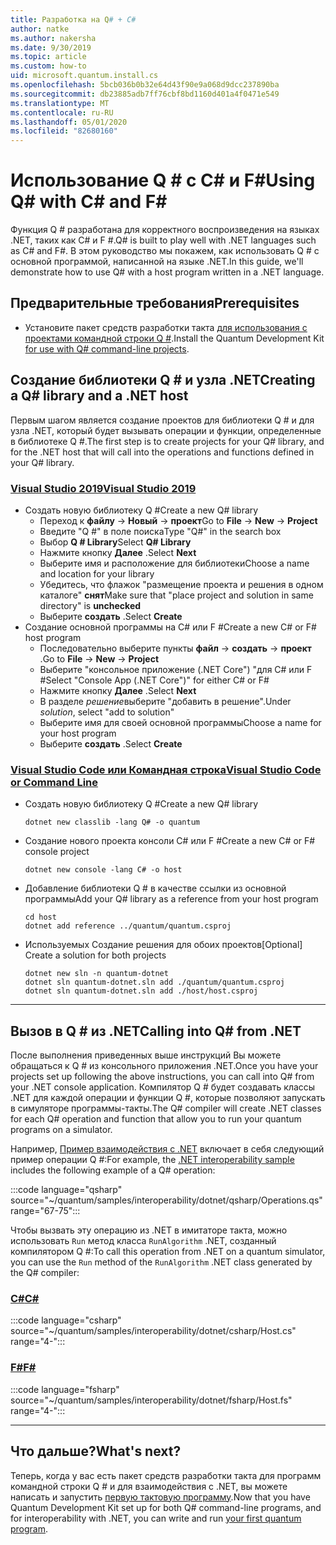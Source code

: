 ```yaml
---
title: Разработка на Q# + C#
author: natke
ms.author: nakersha
ms.date: 9/30/2019
ms.topic: article
ms.custom: how-to
uid: microsoft.quantum.install.cs
ms.openlocfilehash: 5bcb036b0b32e64d43f90e9a068d9dcc237890ba
ms.sourcegitcommit: db23885adb7ff76cbf8bd1160d401a4f0471e549
ms.translationtype: MT
ms.contentlocale: ru-RU
ms.lasthandoff: 05/01/2020
ms.locfileid: "82680160"
---
```

# <a name="using-q-with-c-and-f"></a><span data-ttu-id="74379-102">Использование Q # с C\# и F\#</span><span class="sxs-lookup"><span data-stu-id="74379-102">Using Q# with C\# and F\#</span></span>

<span data-ttu-id="74379-103">Функция Q # разработана для корректного воспроизведения на языках .NET, таких как C# и F #.</span><span class="sxs-lookup"><span data-stu-id="74379-103">Q# is built to play well with .NET languages such as C# and F#.</span></span>
<span data-ttu-id="74379-104">В этом руководство мы покажем, как использовать Q # с основной программой, написанной на языке .NET.</span><span class="sxs-lookup"><span data-stu-id="74379-104">In this guide, we'll demonstrate how to use Q# with a host program written in a .NET language.</span></span>

## <a name="prerequisites"></a><span data-ttu-id="74379-105">Предварительные требования</span><span class="sxs-lookup"><span data-stu-id="74379-105">Prerequisites</span></span>

- <span data-ttu-id="74379-106">Установите пакет средств разработки такта [для использования с проектами командной строки Q #](xref:microsoft.quantum.install.standalone).</span><span class="sxs-lookup"><span data-stu-id="74379-106">Install the Quantum Development Kit [for use with Q# command-line projects](xref:microsoft.quantum.install.standalone).</span></span>

## <a name="creating-a-q-library-and-a-net-host"></a><span data-ttu-id="74379-107">Создание библиотеки Q # и узла .NET</span><span class="sxs-lookup"><span data-stu-id="74379-107">Creating a Q# library and a .NET host</span></span>

<span data-ttu-id="74379-108">Первым шагом является создание проектов для библиотеки Q # и для узла .NET, который будет вызывать операции и функции, определенные в библиотеке Q #.</span><span class="sxs-lookup"><span data-stu-id="74379-108">The first step is to create projects for your Q# library, and for the .NET host that will call into the operations and functions defined in your Q# library.</span></span>

### <a name="visual-studio-2019"></a>[<span data-ttu-id="74379-109">Visual Studio 2019</span><span class="sxs-lookup"><span data-stu-id="74379-109">Visual Studio 2019</span></span>](#tab/tabid-vs2019)

- <span data-ttu-id="74379-110">Создать новую библиотеку Q #</span><span class="sxs-lookup"><span data-stu-id="74379-110">Create a new Q# library</span></span>
  - <span data-ttu-id="74379-111">Переход к **файлу** -> **Новый** -> **проект**</span><span class="sxs-lookup"><span data-stu-id="74379-111">Go to **File** -> **New** -> **Project**</span></span>
  - <span data-ttu-id="74379-112">Введите "Q #" в поле поиска</span><span class="sxs-lookup"><span data-stu-id="74379-112">Type "Q#" in the search box</span></span>
  - <span data-ttu-id="74379-113">Выбор **Q # Library**</span><span class="sxs-lookup"><span data-stu-id="74379-113">Select **Q# Library**</span></span>
  - <span data-ttu-id="74379-114">Нажмите кнопку **Далее** .</span><span class="sxs-lookup"><span data-stu-id="74379-114">Select **Next**</span></span>
  - <span data-ttu-id="74379-115">Выберите имя и расположение для библиотеки</span><span class="sxs-lookup"><span data-stu-id="74379-115">Choose a name and location for your library</span></span>
  - <span data-ttu-id="74379-116">Убедитесь, что флажок "размещение проекта и решения в одном каталоге" **снят**</span><span class="sxs-lookup"><span data-stu-id="74379-116">Make sure that "place project and solution in same directory" is **unchecked**</span></span>
  - <span data-ttu-id="74379-117">Выберите **создать** .</span><span class="sxs-lookup"><span data-stu-id="74379-117">Select **Create**</span></span>
- <span data-ttu-id="74379-118">Создание основной программы на C# или F #</span><span class="sxs-lookup"><span data-stu-id="74379-118">Create a new C# or F# host program</span></span>
  - <span data-ttu-id="74379-119">Последовательно выберите пункты **файл** → **создать** → **проект** .</span><span class="sxs-lookup"><span data-stu-id="74379-119">Go to **File** → **New** → **Project**</span></span>
  - <span data-ttu-id="74379-120">Выберите "консольное приложение (.NET Core") "для C# или F #</span><span class="sxs-lookup"><span data-stu-id="74379-120">Select "Console App (.NET Core")" for either C# or F#</span></span>
  - <span data-ttu-id="74379-121">Нажмите кнопку **Далее** .</span><span class="sxs-lookup"><span data-stu-id="74379-121">Select **Next**</span></span>
  - <span data-ttu-id="74379-122">В разделе *решение*выберите "добавить в решение".</span><span class="sxs-lookup"><span data-stu-id="74379-122">Under *solution*, select "add to solution"</span></span>
  - <span data-ttu-id="74379-123">Выберите имя для своей основной программы</span><span class="sxs-lookup"><span data-stu-id="74379-123">Choose a name for your host program</span></span>
  - <span data-ttu-id="74379-124">Выберите **создать** .</span><span class="sxs-lookup"><span data-stu-id="74379-124">Select **Create**</span></span>

### <a name="visual-studio-code-or-command-line"></a>[<span data-ttu-id="74379-125">Visual Studio Code или Командная строка</span><span class="sxs-lookup"><span data-stu-id="74379-125">Visual Studio Code or Command Line</span></span>](#tab/tabid-cmdline)

- <span data-ttu-id="74379-126">Создать новую библиотеку Q #</span><span class="sxs-lookup"><span data-stu-id="74379-126">Create a new Q# library</span></span>

  ```dotnetcli
  dotnet new classlib -lang Q# -o quantum
  ```

- <span data-ttu-id="74379-127">Создание нового проекта консоли C# или F #</span><span class="sxs-lookup"><span data-stu-id="74379-127">Create a new C# or F# console project</span></span>

  ```dotnetcli
  dotnet new console -lang C# -o host  
  ```

- <span data-ttu-id="74379-128">Добавление библиотеки Q # в качестве ссылки из основной программы</span><span class="sxs-lookup"><span data-stu-id="74379-128">Add your Q# library as a reference from your host program</span></span>

  ```dotnetcli
  cd host
  dotnet add reference ../quantum/quantum.csproj
  ```

- <span data-ttu-id="74379-129">Используемых Создание решения для обоих проектов</span><span class="sxs-lookup"><span data-stu-id="74379-129">[Optional] Create a solution for both projects</span></span>

  ```dotnetcli
  dotnet new sln -n quantum-dotnet
  dotnet sln quantum-dotnet.sln add ./quantum/quantum.csproj
  dotnet sln quantum-dotnet.sln add ./host/host.csproj
  ```

***

## <a name="calling-into-q-from-net"></a><span data-ttu-id="74379-130">Вызов в Q # из .NET</span><span class="sxs-lookup"><span data-stu-id="74379-130">Calling into Q# from .NET</span></span>

<span data-ttu-id="74379-131">После выполнения приведенных выше инструкций Вы можете обращаться к Q # из консольного приложения .NET.</span><span class="sxs-lookup"><span data-stu-id="74379-131">Once you have your projects set up following the above instructions, you can call into Q# from your .NET console application.</span></span>
<span data-ttu-id="74379-132">Компилятор Q # будет создавать классы .NET для каждой операции и функции Q #, которые позволяют запускать в симуляторе программы-такты.</span><span class="sxs-lookup"><span data-stu-id="74379-132">The Q# compiler will create .NET classes for each Q# operation and function that allow you to run your quantum programs on a simulator.</span></span>

<span data-ttu-id="74379-133">Например, [Пример взаимодействия с .NET](https://github.com/microsoft/Quantum/tree/master/samples/interoperability/dotnet) включает в себя следующий пример операции Q #:</span><span class="sxs-lookup"><span data-stu-id="74379-133">For example, the [.NET interoperability sample](https://github.com/microsoft/Quantum/tree/master/samples/interoperability/dotnet) includes the following example of a Q# operation:</span></span>

:::code language="qsharp" source="~/quantum/samples/interoperability/dotnet/qsharp/Operations.qs" range="67-75":::

<span data-ttu-id="74379-134">Чтобы вызвать эту операцию из .NET в имитаторе такта, можно использовать `Run` метод класса `RunAlgorithm` .NET, созданный компилятором Q #:</span><span class="sxs-lookup"><span data-stu-id="74379-134">To call this operation from .NET on a quantum simulator, you can use the `Run` method of the `RunAlgorithm` .NET class generated by the Q# compiler:</span></span>

### <a name="c"></a>[<span data-ttu-id="74379-135">C#</span><span class="sxs-lookup"><span data-stu-id="74379-135">C#</span></span>](#tab/tabid-csharp)

:::code language="csharp" source="~/quantum/samples/interoperability/dotnet/csharp/Host.cs" range="4-":::

### <a name="f"></a>[<span data-ttu-id="74379-136">F#</span><span class="sxs-lookup"><span data-stu-id="74379-136">F#</span></span>](#tab/tabid-fsharp)

:::code language="fsharp" source="~/quantum/samples/interoperability/dotnet/fsharp/Host.fs" range="4-":::

***
    
## <a name="whats-next"></a><span data-ttu-id="74379-137">Что дальше?</span><span class="sxs-lookup"><span data-stu-id="74379-137">What's next?</span></span>

<span data-ttu-id="74379-138">Теперь, когда у вас есть пакет средств разработки такта для программ командной строки Q # и для взаимодействия с .NET, вы можете написать и запустить [первую тактовую программу](xref:microsoft.quantum.write-program).</span><span class="sxs-lookup"><span data-stu-id="74379-138">Now that you have Quantum Development Kit set up for both Q# command-line programs, and for interoperability with .NET, you can write and run [your first quantum program](xref:microsoft.quantum.write-program).</span></span>
